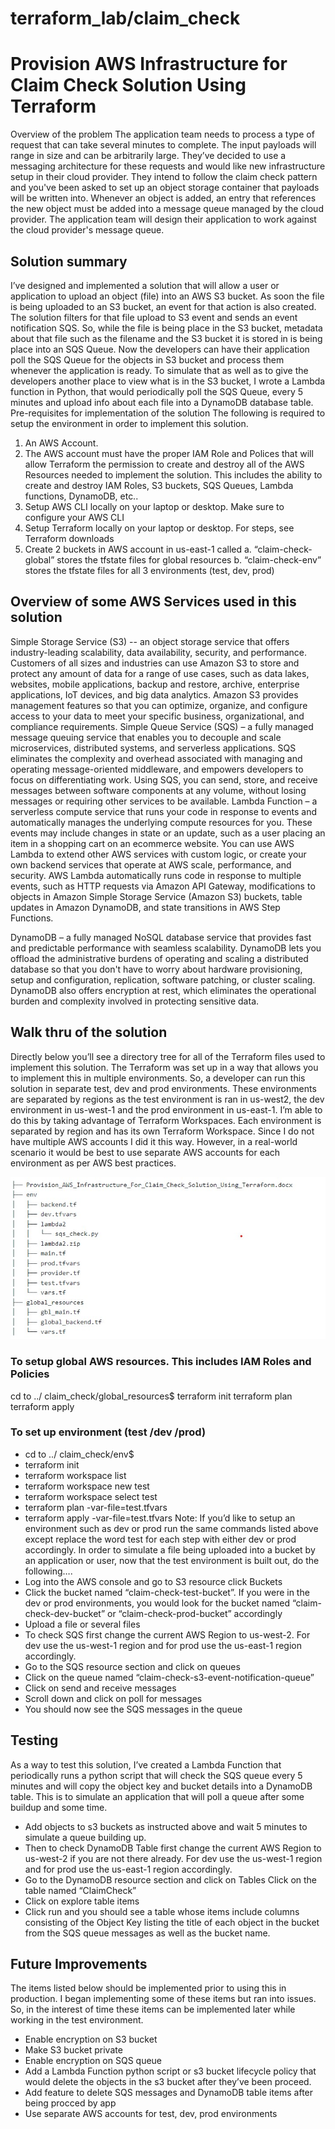 # terraform_lab/claim_check


# Provision AWS Infrastructure for Claim Check Solution Using Terraform

Overview of the problem 
The application team needs to process a type of request that can take several minutes to complete. The input payloads will range in size and can be arbitrarily large. They’ve decided to use a messaging architecture for these requests and would like new infrastructure setup in their cloud provider. They intend to follow the claim check pattern and you've been asked to set up an object storage container that payloads will be written into. Whenever an object is added, an entry that references the new object must be added into a message queue managed by the cloud provider. The application team will design their application to work against the cloud provider's message queue.

## Solution summary
 
I’ve designed and implemented a solution that will allow a user or application to upload an object (file) into an AWS S3 bucket.  As soon the file is being uploaded to an S3 bucket, an event for that action is also created. The solution filters for that file upload to S3 event and sends an event notification SQS. So, while the file is being place in the S3 bucket, metadata about that file such as the filename and the S3 bucket it is stored in is being place into an SQS Queue. Now the developers can have their application poll the SQS Queue for the objects in S3 bucket and process them whenever the application is ready. To simulate that as well as to give the developers another place to view what is in the S3 bucket, I wrote a Lambda function in Python, that would periodically poll the SQS Queue, every 5 minutes and upload info about each file into a DynamoDB database table.
Pre-requisites for implementation of the solution
The following is required to setup the environment in order to implement this solution.
1.	An AWS Account.
2.	The AWS account must have the proper IAM Role and Polices that will allow Terraform the permission to create and destroy all of the AWS Resources needed to implement the solution. This includes the ability to create and destroy IAM Roles, S3 buckets, SQS Queues, Lambda functions, DynamoDB, etc..
3.	Setup AWS CLI locally on your laptop or desktop. Make sure to configure your AWS CLI
4.	Setup Terraform locally on your laptop or desktop.  For steps, see Terraform downloads
5.	Create 2 buckets in AWS account in us-east-1 called
a.	“claim-check-global” stores the tfstate files for global resources
b.	“claim-check-env” stores the tfstate files for all 3 environments (test, dev, prod)

## Overview of some AWS Services used in this solution
Simple Storage Service (S3) --  an object storage service that offers industry-leading scalability, data availability, security, and performance. Customers of all sizes and industries can use Amazon S3 to store and protect any amount of data for a range of use cases, such as data lakes, websites, mobile applications, backup and restore, archive, enterprise applications, IoT devices, and big data analytics. Amazon S3 provides management features so that you can optimize, organize, and configure access to your data to meet your specific business, organizational, and compliance requirements.
Simple Queue Service (SQS) – a fully managed message queuing service that enables you to decouple and scale microservices, distributed systems, and serverless applications. SQS eliminates the complexity and overhead associated with managing and operating message-oriented middleware, and empowers developers to focus on differentiating work. Using SQS, you can send, store, and receive messages between software components at any volume, without losing messages or requiring other services to be available.
Lambda Function – a serverless compute service that runs your code in response to events and automatically manages the underlying compute resources for you. These events may include changes in state or an update, such as a user placing an item in a shopping cart on an ecommerce website. You can use AWS Lambda to extend other AWS services with custom logic, or create your own backend services that operate at AWS scale, performance, and security. AWS Lambda automatically runs code in response to multiple events, such as HTTP requests via Amazon API Gateway, modifications to objects in Amazon Simple Storage Service (Amazon S3) buckets, table updates in Amazon DynamoDB, and state transitions in AWS Step Functions.

DynamoDB –  a fully managed NoSQL database service that provides fast and predictable performance with seamless scalability. DynamoDB lets you offload the administrative burdens of operating and scaling a distributed database so that you don't have to worry about hardware provisioning, setup and configuration, replication, software patching, or cluster scaling. DynamoDB also offers encryption at rest, which eliminates the operational burden and complexity involved in protecting sensitive data.

## Walk thru of the solution
Directly below you’ll see a directory tree for all of the Terraform files used to implement this solution. The Terraform was set up in a way that allows you to implement this in multiple environments. So, a developer can run this solution in separate test, dev and prod environments. These environments are separated by regions as the test environment is ran in us-west2, the dev environment in us-west-1 and the prod environment in us-east-1. I’m able to do this by taking advantage of Terraform Workspaces. Each environment is separated by region and has its own Terraform Workspace. Since I do not have multiple AWS accounts I did it this way. However, in a real-world scenario it would be best to use separate AWS accounts for each environment as per AWS best practices. 

![](https://github.com/apprek/terraform_lab/blob/master/claim_check/claim_check_tree.jpg)

### To setup global AWS resources. This includes IAM Roles and Policies 
cd to ../ claim_check/global_resources$
terraform init
terraform plan 
terraform apply

### To set up environment (test /dev /prod)
-	cd to ../ claim_check/env$
-	terraform init
-	terraform workspace list
-	terraform workspace new test
-	terraform workspace select test
-	terraform plan -var-file=test.tfvars
-	terraform apply -var-file=test.tfvars
Note: If you’d like to setup an environment such as dev or prod run the same commands listed above except replace the word test for each step with either dev or prod accordingly. 
In order to simulate a file being uploaded into a bucket by an application or user, now that the test environment is built out, do the following….
-	Log into the AWS console and go to S3 resource click Buckets
-	Click the bucket named “claim-check-test-bucket”. If you were in the dev or prod environments, you would look for the bucket named “claim-check-dev-bucket” or “claim-check-prod-bucket” accordingly
-	Upload a file or several files
-	To check SQS first change the current AWS Region to us-west-2. For dev use the us-west-1 region and for prod use the us-east-1 region accordingly.
-	Go to the SQS resource section and click on queues
-	Click on the queue named “claim-check-s3-event-notification-queue”
-	Click on send and receive messages
-	Scroll down and click on poll for messages
-	You should now see the SQS messages in the queue

 
 

## Testing
As a way to test this solution, I’ve created a Lambda Function that periodically runs a python script that will check the SQS queue every 5 minutes and will copy the object key and bucket details into a DynamoDB table.  This is to simulate an application that will poll a queue after some buildup and some time.
-	Add objects to s3 buckets as instructed above and wait 5 minutes to simulate a queue building up. 
-	Then to check DynamoDB Table first change the current AWS Region to us-west-2 if you are not there already. For dev use the us-west-1 region and for prod use the us-east-1 region accordingly.
-	Go to the DynamoDB resource section and click on Tables
Click on the table named “ClaimCheck”
-	Click on explore table items
-	Click run and you should see a table whose items include columns consisting of the Object Key listing the title of each object in the bucket from the SQS queue messages as well as the bucket name.

 

## Future Improvements
The items listed below should be implemented prior to using this in production. I began implementing some of these items but ran into issues. So, in the interest of time these items can be implemented later while working in the test environment.  
-	Enable encryption on S3 bucket 
-	Make S3 bucket private
-	Enable encryption on SQS queue
-	Add a Lambda Function python script or s3 bucket lifecycle policy that would delete the objects in the s3 bucket after they’ve been proceed.
-	Add feature to delete SQS messages and DynamoDB table items after being procced by app
-	Use separate AWS accounts for test, dev, prod environments


